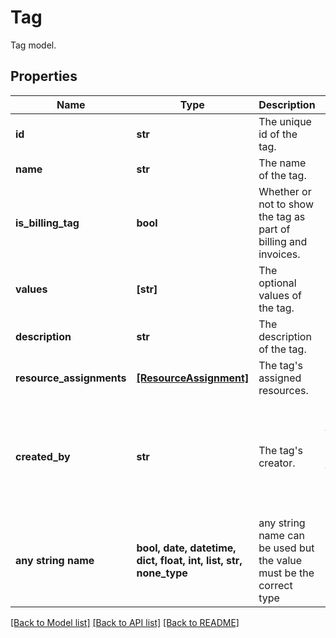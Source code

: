 # Tag

Tag model.

## Properties
Name | Type | Description | Notes
------------ | ------------- | ------------- | -------------
**id** | **str** | The unique id of the tag. | 
**name** | **str** | The name of the tag. | 
**is_billing_tag** | **bool** | Whether or not to show the tag as part of billing and invoices. | 
**values** | **[str]** | The optional values of the tag. | [optional] 
**description** | **str** | The description of the tag. | [optional] 
**resource_assignments** | [**[ResourceAssignment]**](ResourceAssignment.md) | The tag&#39;s assigned resources. | [optional] 
**created_by** | **str** | The tag&#39;s creator. | [optional]  if omitted the server will use the default value of "USER"
**any string name** | **bool, date, datetime, dict, float, int, list, str, none_type** | any string name can be used but the value must be the correct type | [optional]

[[Back to Model list]](../README.md#documentation-for-models) [[Back to API list]](../README.md#documentation-for-api-endpoints) [[Back to README]](../README.md)



